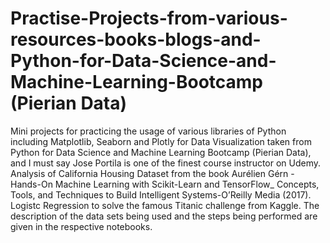 # Practise-Projects-from-various-resources-books-blogs-and-Python-for-Data-Science-and-Machine-Learning-Bootcamp (Pierian Data)
Mini projects for practicing the usage of various libraries of Python including Matplotlib, Seaborn and Plotly for Data Visualization taken from Python for Data Science and Machine Learning Bootcamp (Pierian Data), and I must say Jose Portila is one of the finest course instructor on Udemy. Analysis of California Housing Dataset from the book Aurélien Gérn - Hands-On Machine Learning with Scikit-Learn and TensorFlow_ Concepts, Tools, and Techniques to Build Intelligent Systems-O’Reilly Media (2017). Logistc Regression to solve the famous Titanic challenge from Kaggle.
The description of the data sets being used and the steps being performed are given in the respective notebooks.
